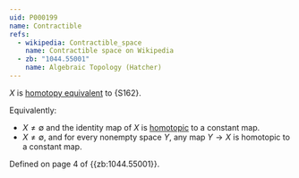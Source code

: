 ```yaml
---
uid: P000199
name: Contractible
refs:
  - wikipedia: Contractible_space
    name: Contractible space on Wikipedia
  - zb: "1044.55001"
    name: Algebraic Topology (Hatcher)
---
```


$X$ is [homotopy equivalent](https://en.wikipedia.org/wiki/Homotopy#Homotopy_equivalence) to {S162}.

Equivalently: 
- $X \neq \emptyset$ and the identity map of $X$ is [homotopic](https://en.wikipedia.org/wiki/Homotopy#Formal_definition) to a constant map.
- $X \neq \emptyset$, and for every nonempty space $Y$, any map $Y \to X$ is homotopic to a constant map.

Defined on page 4 of {{zb:1044.55001}}.
